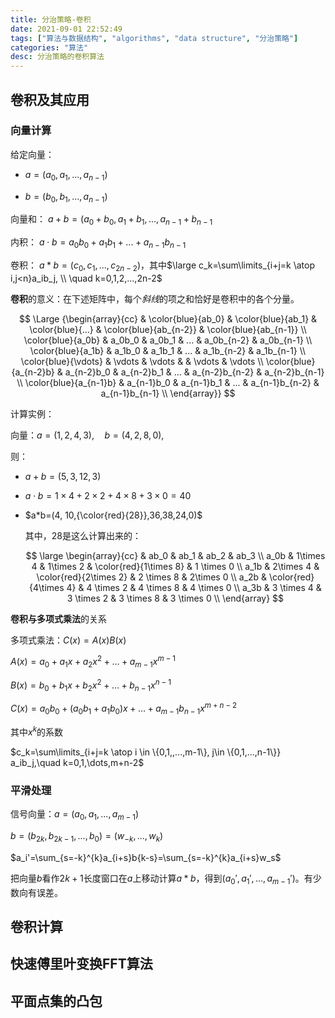 ```yaml
---
title: 分治策略-卷积
date: 2021-09-01 22:52:49
tags: ["算法与数据结构", "algorithms", "data structure", "分治策略"]
categories: "算法"
desc: 分治策略的卷积算法
---
```


## 卷积及其应用

### 向量计算

给定向量：

- $a=(a_0, a_1, ..., a_{n-1})$

- $b=(b_0, b_1, ..., a_{n-1})$

向量和： $a+b=(a_0+b_0,a_1+b_1,...,a_{n-1}+b_{n-1}$

<!-- more -->

内积： $a \cdot b=a_0b_0+a_1b_1+...+a_{n-1}b_{n-1}$

卷积： $a*b=(c_0,c_1,...,c_{2n-2})$，其中$\large c_k=\sum\limits_{i+j=k \atop i,j<n}a_ib_j, \\ \quad k=0,1,2,...,2n-2$

**卷积**的意义：在下述矩阵中，每个*斜线*的项之和恰好是卷积中的各个分量。

$$
\Large {\begin{array}{cc}
 & \color{blue}{ab_0} & \color{blue}{ab_1} & \color{blue}{...} & \color{blue}{ab_{n-2}} & \color{blue}{ab_{n-1}} \\
\color{blue}{a_0b} & a_0b_0 & a_0b_1 & ... & a_0b_{n-2} & a_0b_{n-1} \\
\color{blue}{a_1b} & a_1b_0 & a_1b_1 & ... & a_1b_{n-2} & a_1b_{n-1} \\
\color{blue}{\vdots} & \vdots & \vdots & & \vdots & \vdots \\
\color{blue}{a_{n-2}b} & a_{n-2}b_0 & a_{n-2}b_1 & ... & a_{n-2}b_{n-2} & a_{n-2}b_{n-1} \\
\color{blue}{a_{n-1}b} & a_{n-1}b_0 & a_{n-1}b_1 & ... & a_{n-1}b_{n-2} & a_{n-1}b_{n-1} \\
\end{array}}
$$

计算实例：

向量：$a=(1,2,4,3),\quad b=(4,2,8,0)$,

则：

- $a+b=(5,3,12,3)$

- $a\cdot b=1\times 4+2\times 2+4\times 8+3\times 0=40$

- $a*b=(4, 10,{\color{red}{28}},36,38,24,0)$

  其中，$28$是这么计算出来的：

  $$
  \large
  \begin{array}{cc}
  & ab_0 & ab_1 & ab_2 & ab_3 \\
  a_0b & 1\times 4 & 1\times 2 & \color{red}{1\times 8} & 1 \times 0 \\
  a_1b & 2\times 4 & \color{red}{2\times 2} & 2 \times 8 & 2\times 0 \\
  a_2b & \color{red}{4\times 4} & 4 \times 2 & 4 \times 8 & 4 \times 0 \\
  a_3b & 3 \times 4 & 3 \times 2 & 3 \times 8 & 3 \times 0 \\
  \end{array}
  $$

**卷积与多项式乘法**的关系

多项式乘法：$C(x)=A(x)B(x)$

$A(x)=a_0+a_1x+a_2x^2+\dots+a_{m-1}x^{m-1}$

$B(x)=b_0+b_1x+b_2x^2+\dots+b_{n-1}x^{n-1}$

$C(x)=a_0b_0+(a_0b_1+a_1b_0)x+\dots+a_{m-1}b_{n-1}x^{m+n-2}$

其中$x^k$的系数

$c_k=\sum\limits_{i+j=k \atop i \in \{0,1,,...,m-1\}, j\in \{0,1,...,n-1\}} a_ib_j,\quad k=0,1,\dots,m+n-2$

### 平滑处理

信号向量：$a=(a_0,a_1,\dots,a_{m-1})$

$b=(b_{2k},b_{2k-1},...,b_0)=(w_{-k},...,w_k)$

$a_i'=\sum_{s=-k}^{k}a_{i+s}b{k-s}=\sum_{s=-k}^{k}a_{i+s}w_s$

把向量$b$看作$2k+1$长度窗口在$a$上移动计算$a*b$，得到$(a_0',a_1',...,a_{m-1}')$。有少数向有误差。

## 卷积计算

## 快速傅里叶变换FFT算法

## 平面点集的凸包
